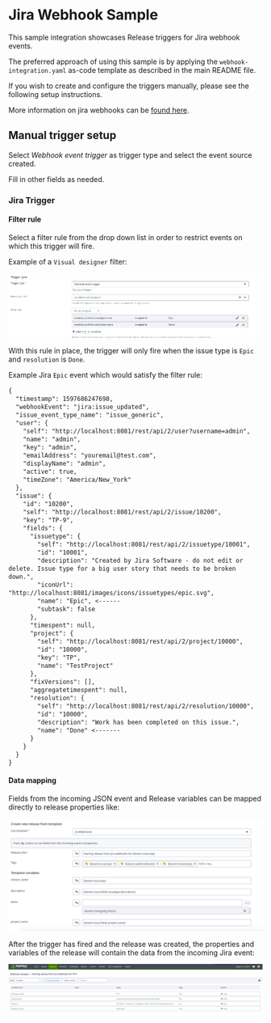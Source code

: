 # Jira Webhook Sample

This sample integration showcases Release triggers for Jira webhook events.

The preferred approach of using this sample is by applying the `webhook-integration.yaml` as-code template as described in the main README file.

If you wish to create and configure the triggers manually, please see the following setup instructions.

More information on jira webhooks can be [found here](https://developer.atlassian.com/server/jira/platform/webhooks/).
## Manual trigger setup

Select *Webhook event trigger* as trigger type and select the event source created.

Fill in other fields as needed.

### Jira Trigger

#### Filter rule

Select a filter rule from the drop down list in order to restrict events on which this trigger will fire.

Example of a `Visual designer` filter:   

![screenshot of Trigger Rules](screenshots/trigger_rules.png)


With this rule in place, the trigger will only fire when the issue type is `Epic` and `resolution` is `Done`.

Example Jira `Epic` event which would satisfy the filter rule:

```
{
  "timestamp": 1597686247698,
  "webhookEvent": "jira:issue_updated",
  "issue_event_type_name": "issue_generic",
  "user": {
    "self": "http://localhost:8081/rest/api/2/user?username=admin",
    "name": "admin",
    "key": "admin",
    "emailAddress": "youremail@test.com",
    "displayName": "admin",
    "active": true,
    "timeZone": "America/New_York"
  },
  "issue": {
    "id": "10200",
    "self": "http://localhost:8081/rest/api/2/issue/10200",
    "key": "TP-9",
    "fields": {
      "issuetype": {
        "self": "http://localhost:8081/rest/api/2/issuetype/10001",
        "id": "10001",
        "description": "Created by Jira Software - do not edit or delete. Issue type for a big user story that needs to be broken down.",
        "iconUrl": "http://localhost:8081/images/icons/issuetypes/epic.svg",
        "name": "Epic", <------
        "subtask": false
      },
      "timespent": null,
      "project": {
        "self": "http://localhost:8081/rest/api/2/project/10000",
        "id": "10000",
        "key": "TP",
        "name": "TestProject"
      },
      "fixVersions": [],
      "aggregatetimespent": null,
      "resolution": {
        "self": "http://localhost:8081/rest/api/2/resolution/10000",
        "id": "10000",
        "description": "Work has been completed on this issue.",
        "name": "Done" <-------
      }
    }
  }
}
``` 

#### Data mapping

Fields from the incoming JSON event and Release variables can be mapped directly to release properties like:

![screenshot of ReleaseformTemplate](screenshots/release_properties.png)


After the trigger has fired and the release was created, the properties and variables of the release will contain the data from the incoming Jira event: 

![screenshot of TemplateAfterRelease](screenshots/post_release.png)

